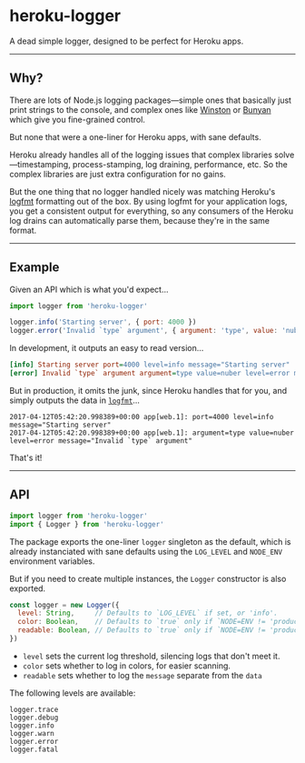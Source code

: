 
# heroku-logger

A dead simple logger, designed to be perfect for Heroku apps.

---

## Why?

There are lots of Node.js logging packages—simple ones that basically just print strings to the console, and complex ones like [Winston](https://github.com/winstonjs/winston) or [Bunyan](https://github.com/trentm/node-bunyan) which give you fine-grained control.

But none that were a one-liner for Heroku apps, with sane defaults.

Heroku already handles all of the logging issues that complex libraries solve—timestamping, process-stamping, log draining, performance, etc. So the complex libraries are just extra configuration for no gains.

But the one thing that no logger handled nicely was matching Heroku's [logfmt](https://brandur.org/logfmt) formatting out of the box. By using logfmt for your application logs, you get a consistent output for everything, so any consumers of the Heroku log drains can automatically parse them, because they're in the same format.

---

## Example

Given an API which is what you'd expect...

```js
import logger from 'heroku-logger'

logger.info('Starting server', { port: 4000 })
logger.error('Invalid `type` argument', { argument: 'type', value: 'nuber' })
```

In development, it outputs an easy to read version...

```ini
[info] Starting server port=4000 level=info message="Starting server"
[error] Invalid `type` argument argument=type value=nuber level=error message="Invalid `type` argument"
```

But in production, it omits the junk, since Heroku handles that for you, and simply outputs the data in [`logfmt`]()...

```
2017-04-12T05:42:20.998389+00:00 app[web.1]: port=4000 level=info message="Starting server"
2017-04-12T05:42:20.998389+00:00 app[web.1]: argument=type value=nuber level=error message="Invalid `type` argument"
```

That's it!

---

## API

```js
import logger from 'heroku-logger'
import { Logger } from 'heroku-logger'
```

The package exports the one-liner `logger` singleton as the default, which is already instanciated with sane defaults using the `LOG_LEVEL` and `NODE_ENV` environment variables.

But if you need to create multiple instances, the `Logger` constructor is also exported.

```js
const logger = new Logger({
  level: String,     // Defaults to `LOG_LEVEL` if set, or 'info'.
  color: Boolean,    // Defaults to `true` only if `NODE=ENV != 'production'`.
  readable: Boolean, // Defaults to `true` only if `NODE=ENV != 'production'`.
})
```

- `level` sets the current log threshold, silencing logs that don't meet it.
- `color` sets whether to log in colors, for easier scanning.
- `readable` sets whether to log the `message` separate from the `data`

The following levels are available:

```
logger.trace
logger.debug
logger.info
logger.warn
logger.error
logger.fatal
```
